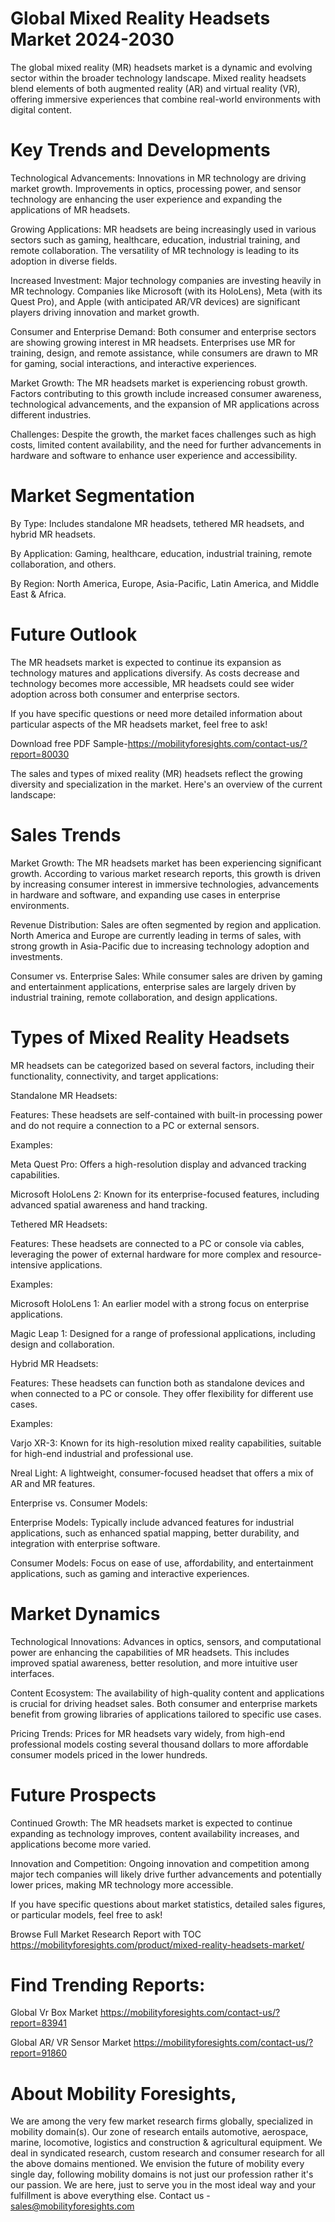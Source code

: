 # Global Mixed Reality Headsets Market 2024-2030

The global mixed reality (MR) headsets market is a dynamic and evolving sector within the broader technology landscape. Mixed reality headsets blend elements of both augmented reality (AR) and virtual reality (VR), offering immersive experiences that combine real-world environments with digital content.

# Key Trends and Developments

Technological Advancements: Innovations in MR technology are driving market growth. Improvements in optics, processing power, and sensor technology are enhancing the user experience and expanding the applications of MR headsets.

Growing Applications: MR headsets are being increasingly used in various sectors such as gaming, healthcare, education, industrial training, and remote collaboration. The versatility of MR technology is leading to its adoption in diverse fields.

Increased Investment: Major technology companies are investing heavily in MR technology. Companies like Microsoft (with its HoloLens), Meta (with its Quest Pro), and Apple (with anticipated AR/VR devices) are significant players driving innovation and market growth.

Consumer and Enterprise Demand: Both consumer and enterprise sectors are showing growing interest in MR headsets. Enterprises use MR for training, design, and remote assistance, while consumers are drawn to MR for gaming, social interactions, and interactive experiences.

Market Growth: The MR headsets market is experiencing robust growth. Factors contributing to this growth include increased consumer awareness, technological advancements, and the expansion of MR applications across different industries.

Challenges: Despite the growth, the market faces challenges such as high costs, limited content availability, and the need for further advancements in hardware and software to enhance user experience and accessibility.

# Market Segmentation

By Type: Includes standalone MR headsets, tethered MR headsets, and hybrid MR headsets.

By Application: Gaming, healthcare, education, industrial training, remote collaboration, and others.

By Region: North America, Europe, Asia-Pacific, Latin America, and Middle East & Africa.

# Future Outlook

The MR headsets market is expected to continue its expansion as technology matures and applications diversify. As costs decrease and technology becomes more accessible, MR headsets could see wider adoption across both consumer and enterprise sectors.

If you have specific questions or need more detailed information about particular aspects of the MR headsets market, feel free to ask!

Download free PDF Sample-https://mobilityforesights.com/contact-us/?report=80030

The sales and types of mixed reality (MR) headsets reflect the growing diversity and specialization in the market. Here's an overview of the current landscape:

# Sales Trends

Market Growth: The MR headsets market has been experiencing significant growth. According to various market research reports, this growth is driven by increasing consumer interest in immersive technologies, advancements in hardware and software, and expanding use cases in enterprise environments.

Revenue Distribution: Sales are often segmented by region and application. North America and Europe are currently leading in terms of sales, with strong growth in Asia-Pacific due to increasing technology adoption and investments.

Consumer vs. Enterprise Sales: While consumer sales are driven by gaming and entertainment applications, enterprise sales are largely driven by industrial training, remote collaboration, and design applications.

# Types of Mixed Reality Headsets

MR headsets can be categorized based on several factors, including their functionality, connectivity, and target applications:

Standalone MR Headsets:

Features: These headsets are self-contained with built-in processing power and do not require a connection to a PC or external sensors.

Examples:

Meta Quest Pro: Offers a high-resolution display and advanced tracking capabilities.

Microsoft HoloLens 2: Known for its enterprise-focused features, including advanced spatial awareness and hand tracking.

Tethered MR Headsets:

Features: These headsets are connected to a PC or console via cables, leveraging the power of external hardware for more complex and resource-intensive applications.

Examples:

Microsoft HoloLens 1: An earlier model with a strong focus on enterprise applications.

Magic Leap 1: Designed for a range of professional applications, including design and collaboration.

Hybrid MR Headsets:

Features: These headsets can function both as standalone devices and when connected to a PC or console. They offer flexibility for different use cases.

Examples:

Varjo XR-3: Known for its high-resolution mixed reality capabilities, suitable for high-end industrial and professional use.

Nreal Light: A lightweight, consumer-focused headset that offers a mix of AR and MR features.

Enterprise vs. Consumer Models:

Enterprise Models: Typically include advanced features for industrial applications, such as enhanced spatial mapping, better durability, and integration with enterprise software.

Consumer Models: Focus on ease of use, affordability, and entertainment applications, such as gaming and interactive experiences.

# Market Dynamics

Technological Innovations: Advances in optics, sensors, and computational power are enhancing the capabilities of MR headsets. This includes improved spatial awareness, better resolution, and more intuitive user interfaces.

Content Ecosystem: The availability of high-quality content and applications is crucial for driving headset sales. Both consumer and enterprise markets benefit from growing libraries of applications tailored to specific use cases.

Pricing Trends: Prices for MR headsets vary widely, from high-end professional models costing several thousand dollars to more affordable consumer models priced in the lower hundreds.

# Future Prospects

Continued Growth: The MR headsets market is expected to continue expanding as technology improves, content availability increases, and applications become more varied.

Innovation and Competition: Ongoing innovation and competition among major tech companies will likely drive further advancements and potentially lower prices, making MR technology more accessible.

If you have specific questions about market statistics, detailed sales figures, or particular models, feel free to ask!

Browse Full Market Research Report with TOC https://mobilityforesights.com/product/mixed-reality-headsets-market/

# Find Trending Reports:

Global Vr Box Market https://mobilityforesights.com/contact-us/?report=83941

Global AR/ VR Sensor Market https://mobilityforesights.com/contact-us/?report=91860


# About Mobility Foresights,
We are among the very few market research firms globally, specialized in mobility domain(s). Our zone of research entails automotive, aerospace, marine, locomotive, logistics and construction & agricultural equipment. We deal in syndicated research, custom research and consumer research for all the above domains mentioned.
We envision the future of mobility every single day, following mobility domains is not just our profession rather it's our passion. We are here, just to serve you in the most ideal way and your fulfillment is above everything else. Contact us -  sales@mobilityforesights.com
